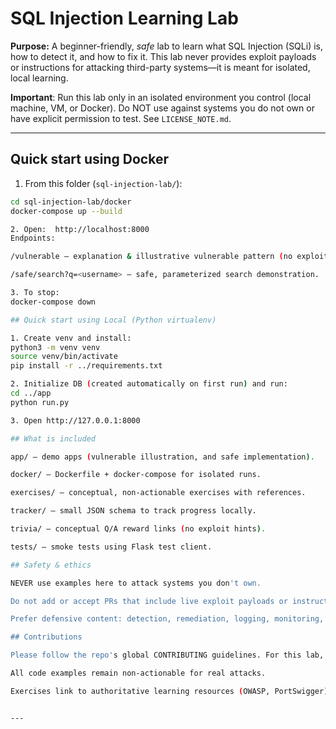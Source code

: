 # SQL Injection Learning Lab

**Purpose:** A beginner-friendly, *safe* lab to learn what SQL Injection (SQLi) is, how to detect it, and how to fix it. This lab never provides exploit payloads or instructions for attacking third-party systems—it is meant for isolated, local learning.

**Important**: Run this lab only in an isolated environment you control (local machine, VM, or Docker). Do NOT use against systems you do not own or have explicit permission to test. See `LICENSE_NOTE.md`.

---

## Quick start using Docker 

1. From this folder (`sql-injection-lab/`):
```bash
cd sql-injection-lab/docker
docker-compose up --build

2. Open:  http://localhost:8000
Endpoints:

/vulnerable — explanation & illustrative vulnerable pattern (no exploit execution).

/safe/search?q=<username> — safe, parameterized search demonstration.

3. To stop:
docker-compose down

## Quick start using Local (Python virtualenv)

1. Create venv and install:
python3 -m venv venv
source venv/bin/activate
pip install -r ../requirements.txt

2. Initialize DB (created automatically on first run) and run:
cd ../app
python run.py

3. Open http://127.0.0.1:8000

## What is included

app/ — demo apps (vulnerable illustration, and safe implementation).

docker/ — Dockerfile + docker-compose for isolated runs.

exercises/ — conceptual, non-actionable exercises with references.

tracker/ — small JSON schema to track progress locally.

trivia/ — conceptual Q/A reward links (no exploit hints).

tests/ — smoke tests using Flask test client.

## Safety & ethics

NEVER use examples here to attack systems you don't own.

Do not add or accept PRs that include live exploit payloads or instructions for attacking third-party systems.

Prefer defensive content: detection, remediation, logging, monitoring, and safe coding patterns.

## Contributions

Please follow the repo's global CONTRIBUTING guidelines. For this lab, maintainers should ensure:

All code examples remain non-actionable for real attacks.

Exercises link to authoritative learning resources (OWASP, PortSwigger).


---
